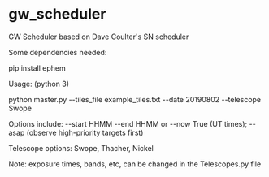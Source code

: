 # gw_scheduler
GW Scheduler based on Dave Coulter's SN scheduler

Some dependencies needed: 

pip install ephem

Usage: (python 3)


python master.py --tiles_file example_tiles.txt --date 20190802 --telescope Swope 

Options include: --start HHMM --end HHMM or --now True (UT times); --asap (observe high-priority targets first)

Telescope options: Swope, Thacher, Nickel

Note: exposure times, bands, etc, can be changed in the Telescopes.py file

